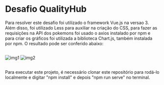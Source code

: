 # Desafio QualityHub

Para resolver este desafio foi utilizado o framework Vue.js na versao 3. Além disso, foi utilizado Less para auxiliar na criação do CSS, para fazer as requisições na API dos pokemons foi usado o axios instalado por npm e para criar os gráficos foi utilizada a biblioteca Chart.js, também instalada por npm. O resultado pode ser conferido abaixo:
##
![img1](https://user-images.githubusercontent.com/86975073/175852807-f706f8f6-4093-4485-9fc6-0bb5ec5f5426.JPG)
![img2](https://user-images.githubusercontent.com/86975073/175852817-89c92335-207a-42be-acb6-41fd530d8730.JPG)
##
Para executar este projeto, é necessário clonar este repositório para rodá-lo localmente e digitar "npm install" e depois "npm run serve" no terminal.
